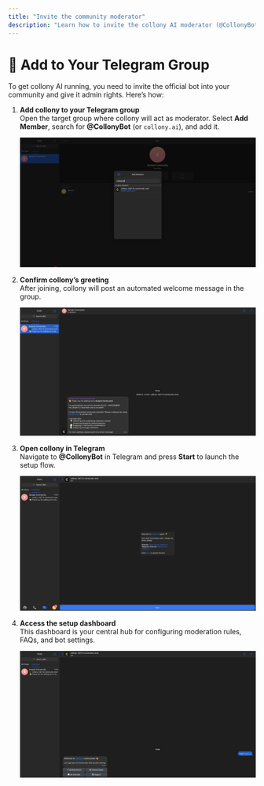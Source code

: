 ```yaml
---
title: "Invite the community moderator"
description: "Learn how to invite the collony AI moderator (@CollonyBot) into your Telegram group, grant admin rights, and start the setup flow."
---
```


# 💌 Add to Your Telegram Group

To get collony AI running, you need to invite the official bot into your community and give it admin rights. Here’s how:

1. **Add collony to your Telegram group**  
   Open the target group where collony will act as moderator. Select **Add Member**, search for **@CollonyBot** (or `collony.ai`), and add it.

   ![Adding @CollonyBot to Telegram group](/public/Screenshot_2025-08-22_at_11.49.47.png)

2. **Confirm collony’s greeting**  
   After joining, collony will post an automated welcome message in the group.

   ![collony bot welcome message in Telegram](/public/Screenshot_2025-08-22_at_11.50.53.png)

3. **Open collony in Telegram**  
   Navigate to **@CollonyBot** in Telegram and press **Start** to launch the setup flow.

   ![Launching collony AI setup in Telegram](/public/Screenshot_2025-08-22_at_12.02.22.png)

4. **Access the setup dashboard**  
   This dashboard is your central hub for configuring moderation rules, FAQs, and bot settings.

   ![collony AI setup dashboard in Telegram](/public/Screenshot_2025-08-22_at_12.04.14.png)